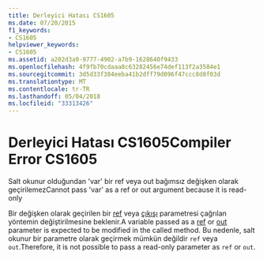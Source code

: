 ```yaml
---
title: Derleyici Hatası CS1605
ms.date: 07/20/2015
f1_keywords:
- CS1605
helpviewer_keywords:
- CS1605
ms.assetid: a202d3a9-9777-4902-a7b9-1628640f9433
ms.openlocfilehash: 4f9fb70cdaaa8c63282456e74def113f2a3584e1
ms.sourcegitcommit: 3d5d33f384eeba41b2dff79d096f47ccc8d8f03d
ms.translationtype: MT
ms.contentlocale: tr-TR
ms.lasthandoff: 05/04/2018
ms.locfileid: "33313426"
---
```

# <a name="compiler-error-cs1605"></a><span data-ttu-id="c9d82-102">Derleyici Hatası CS1605</span><span class="sxs-lookup"><span data-stu-id="c9d82-102">Compiler Error CS1605</span></span>
<span data-ttu-id="c9d82-103">Salt okunur olduğundan 'var' bir ref veya out bağımsız değişken olarak geçirilemez</span><span class="sxs-lookup"><span data-stu-id="c9d82-103">Cannot pass 'var' as a ref or out argument because it is read-only</span></span>  
  
 <span data-ttu-id="c9d82-104">Bir değişken olarak geçirilen bir [ref](../../csharp/language-reference/keywords/ref.md) veya [çıkışı](../../csharp/language-reference/keywords/out-parameter-modifier.md) parametresi çağrılan yöntemin değiştirilmesine beklenir.</span><span class="sxs-lookup"><span data-stu-id="c9d82-104">A variable passed as a [ref](../../csharp/language-reference/keywords/ref.md) or [out](../../csharp/language-reference/keywords/out-parameter-modifier.md) parameter is expected to be modified in the called method.</span></span> <span data-ttu-id="c9d82-105">Bu nedenle, salt okunur bir parametre olarak geçirmek mümkün değildir `ref` veya `out`.</span><span class="sxs-lookup"><span data-stu-id="c9d82-105">Therefore, it is not possible to pass a read-only parameter as `ref` or `out`.</span></span>
